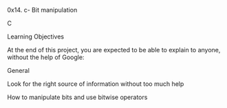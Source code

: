  0x14. c- Bit manipulation

C

Learning Objectives

At the end of this project, you are expected to be able to explain to anyone, without the help of Google:

General

Look for the right source of information without too much help

How to manipulate bits and use bitwise operators

